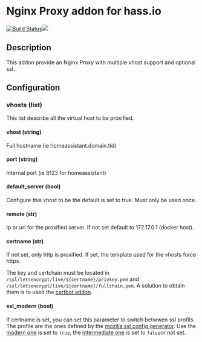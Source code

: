 # Nginx Proxy addon for hass.io
[![Build Status](https://travis-ci.org/bestlibre/hassio-addons.svg?branch=master)](https://travis-ci.org/bestlibre/hassio-addons)[![](https://images.microbadger.com/badges/version/bestlibre/armhf-nginx-proxy.svg)](https://microbadger.com/images/bestlibre/armhf-nginx-proxy "Get your own version badge on microbadger.com")

## Description

This addon provide an Nginx Proxy with multiple vhost support and optional ssl. 

## Configuration
### vhosts (list)

This list describe all the virtual host to be proxified.

#### vhost (string)

Full hostname (ie homeassistant.domain.tld)

#### port (string)

Internal port (ie 8123 for homeassistant)

#### default_server (bool)

Configure this vhost to be the default is set to true. Must only be used once.

#### remote (str)

Ip or url for the proxified server. If not set default to 172.17.0.1 (docker host).

#### certname (str)
If not set, only http is proxified. If set, the template used for the vhosts force https. 

The key and certchain must be located in
`/ssl/letsencrypt/live/${certname}/privkey.pem` and `/ssl/letsencrypt/live/${certname}/fullchain.pem`. A solution to obtain them is to used the [certbot addon](https://github.com/bestlibre/hassio-addons/tree/master/certbot).

#### ssl_modern (bool)
If certname is set, you can set this parameter to switch betwwen ssl profils. The profile are the ones defined by the [mozilla ssl config generator](https://mozilla.github.io/server-side-tls/ssl-config-generator/). Use the [modern one](https://wiki.mozilla.org/Security/Server_Side_TLS#Modern_compatibility) is set to `true`, the [intermediate one](https://wiki.mozilla.org/Security/Server_Side_TLS#Intermediate_compatibility_.28default.29) is set to `false`or not set.
